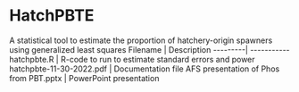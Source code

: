 # HatchPBTE
A statistical tool to estimate the proportion of hatchery-origin spawners using generalized least squares
Filename | Description
---------| -----------
hatchpbte.R | R-code to run to estimate standard errors and power
hatchpbte-11-30-2022.pdf | Documentation file
AFS presentation of Phos from PBT.pptx | PowerPoint presentation

